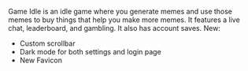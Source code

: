 Game Idle is an idle game where you generate memes and use those memes to buy things that help you make more memes.
It features a live chat, leaderboard, and gambling.
It also has account saves.
New:
- Custom scrollbar
- Dark mode for both settings and login page
- New Favicon
